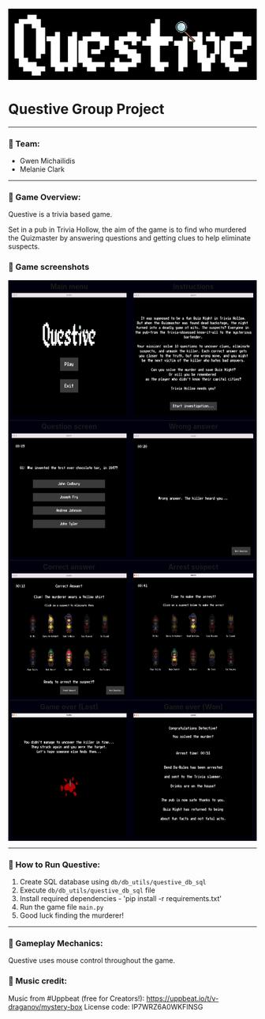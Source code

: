 ![questive_logo_black_bg.png](assets/images/readme_imgs/questive_logo_black_bg.png)

# **Questive Group Project**

***
### 🔎  Team:

+ Gwen Michailidis
+ Melanie Clark

***

### 🔎  Game Overview:

Questive is a trivia based game.

Set in a pub in Trivia Hollow, the aim of the game is to find who murdered the Quizmaster by answering questions and
getting clues to help eliminate suspects.

### 🔎  Game screenshots

<table bgcolor="#00000F">
    <tbody>
        <tr>	
            <th>Main menu</th>
            <th>Instructions</th></tr>
        <tr>         
            <td><img src="assets/images/readme_imgs/questive_main_menu.png" alt="Questive Main menu" width="400" height="250"></td>
            <td><img src="assets/images/readme_imgs/instructions.png" alt="Questive Instructions" width="400" height="250"></td></tr>
        <tr>	
            <th>Question screen</th>
            <th>Wrong answer</th></tr>
        <tr>         
            <td><img src="assets/images/readme_imgs/question_screen.png" alt="Question screen" width="400" height="250"></td>
            <td><img src="assets/images/readme_imgs/wrong_answer.png" alt="Wrong answer" width="400" height="250"></td></tr>
        <tr>
            <th>Correct answer</th>
            <th>Arrest suspect</th></tr>            
        <tr>
            <td><img src="assets/images/readme_imgs/correct_answer_eliminate.png" alt="Correct answer screen" width="400" height="250"></td>
            <td><img src="assets/images/readme_imgs/arrest_suspect.png" alt="Arrest Suspect Screen" width="400" height="250"></td></tr>
        <tr>
            <th>Game over (Lost)</th>
            <th>Game over (Won)</th></tr>            
        <tr>
            <td><img src="assets/images/readme_imgs/game_lost.png" alt="Game over (Lost)" width="400" height="250"></td>
            <td><img src="assets/images/readme_imgs/game_won.png" alt="Game over (won)" width="400" height="250"></td></tr>
</tbody></table>


***
### 🔎  How to Run Questive:

1. Create SQL database using `db/db_utils/questive_db_sql`
2. Execute `db/db_utils/questive_db_sql` file
3. Install required dependencies - 'pip install -r requirements.txt'
4. Run the game file `main.py`
5. Good luck finding the murderer!

***
### 🔎  Gameplay Mechanics:
Questive uses mouse control throughout the game.


### 🔎  Music credit:
Music from #Uppbeat (free for Creators!):
https://uppbeat.io/t/v-draganov/mystery-box
License code: IP7WRZ6A0WKFINSG

